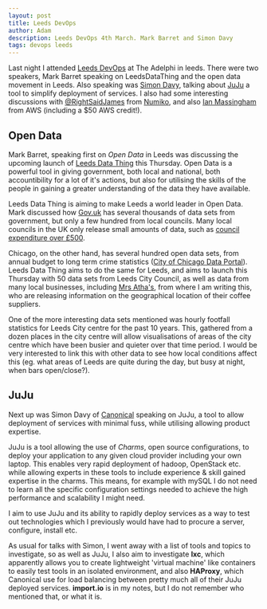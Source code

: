 ```yaml
---
layout: post
title: Leeds DevOps
author: Adam
description: Leeds DevOps 4th March. Mark Barret and Simon Davy
tags: devops leeds
---
```


Last night I attended [Leeds DevOps](http://www.leedsdevops.org.uk/) at The Adelphi in leeds.
There were two speakers, Mark Barret speaking on LeedsDataThing and the open data movement in Leeds.
Also speaking was [Simon Davy](https://twitter.com/bloodearnest), talking about [JuJu](https://juju.ubuntu.com/) a tool to simplify deployment of services.
I also had some interesting discussions with [@RightSaidJames](https://twitter.com/RightSaidJames) from [Numiko](http://numiko.com/), and also [Ian Massingham](https://twitter.com/IanMmmm) from AWS (including a $50 AWS credit!).

## Open Data

Mark Barret, speaking first on *Open Data* in Leeds was discussing the upcoming launch of [Leeds Data Thing](http://www.leedsdatathing.co.uk/) this Thursday.
Open Data is a powerful tool in giving government, both local and national, both accountibility for a lot of it's actions, but also for utilising the skills of the people in gaining a greater understanding of the data they have available.

Leeds Data Thing is aiming to make Leeds a world leader in Open Data.
Mark discussed how [Gov.uk](http://gov.uk) has several thousands of data sets from government, but only a few hundred from local councils.
Many local councils in the UK only release small amounts of data, such as [council expenditure over £500](https://www.gov.uk/government/policies/making-local-councils-more-transparent-and-accountable-to-local-people).

Chicago, on the other hand, has several hundred open data sets, from annual budget to long term crime statistics ([City of Chicago Data Portal](https://data.cityofchicago.org)).
Leeds Data Thing aims to do the same for Leeds, and aims to launch this Thursday with 50 data sets from Leeds City Council, as well as data from many local businesses, including [Mrs Atha's](http://mrsathasleeds.com/), from where I am writing this, who are releasing information on the geographical location of their coffee suppliers.

One of the more interesting data sets mentioned was hourly footfall statistics for Leeds City centre for the past 10 years.
This, gathered from a dozen places in the city centre will allow visualisations of areas of the city centre which have been busier and quieter over that time period.
I would be very interested to link this with other data to see how local conditions affect this (eg. what areas of Leeds are quite during the day, but busy at night, when bars open/close?).

## JuJu
Next up was Simon Davy of [Canonical](http://www.canonical.com/) speaking on JuJu, a tool to allow deployment of services with minimal fuss, while utilising allowing product expertise.

JuJu is a tool allowing the use of *Charms*, open source configurations, to deploy your application to any given cloud provider including your own laptop.
This enables very rapid deployment of hadoop, OpenStack etc. while allowing experts in these tools to include experience & skill gained expertise in the charms.
This means, for example with mySQL I do not need to learn all the specific configuration settings needed to achieve the high performance and scalability I might need. 

I aim to use JuJu and its ability to rapidly deploy services as a way to test out technologies which I previously would have had to procure a server, configure, install etc.

As usual for talks with Simon, I went away with a list of tools and topics to investigate, so as well as JuJu, I also aim to investigate __lxc__, which apparently allows you to create lightweight 'virtual machine' like containers to easily test tools in an isolated environment, and also __HAProxy__, which Canonical use for load balancing between pretty much all of their JuJu deployed services.
__import.io__ is in my notes, but I do not remember who mentioned that, or what it is.
